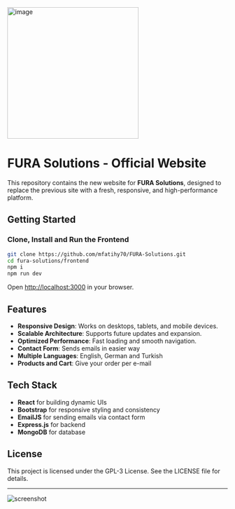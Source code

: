<img src="https://github.com/user-attachments/assets/e33ad1a4-9138-4344-98a5-2b8c4c9fcd76" alt="image" height="300"/>

# FURA Solutions - Official Website

This repository contains the new website for **FURA Solutions**, designed to replace the previous site with a fresh, responsive, and high-performance platform.

## Getting Started

### Clone, Install and Run the Frontend

```bash
git clone https://github.com/mfatihy70/FURA-Solutions.git
cd fura-solutions/frontend
npm i
npm run dev
```

Open [http://localhost:3000](http://localhost:3000) in your browser.

## Features

- **Responsive Design**: Works on desktops, tablets, and mobile devices.
- **Scalable Architecture**: Supports future updates and expansion.
- **Optimized Performance**: Fast loading and smooth navigation.
- **Contact Form**: Sends emails in easier way
- **Multiple Languages**: English, German and Turkish
- **Products and Cart**: Give your order per e-mail

## Tech Stack

- **React** for building dynamic UIs
- **Bootstrap** for responsive styling and consistency
- **EmailJS** for sending emails via contact form
- **Express.js** for backend 
- **MongoDB** for database

## License

This project is licensed under the GPL-3 License. See the LICENSE file for details.

---

<img src="https://github.com/user-attachments/assets/e4987d25-728e-4da0-8276-3e2cf7c18df8" alt="screenshot" size="700"/>
